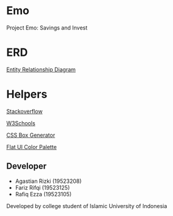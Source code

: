 # Emo
Project Emo: Savings and Invest
# ERD
[Entity Relationship Diagram](https://app.creately.com/diagram/PwMFeZiWOtY/view)
# Helpers
[Stackoverflow](http://stackoverflow.com/)

[W3Schools](http://w3schools.com/)

[CSS Box Generator](https://www.cssmatic.com/box-shadow)

[Flat UI Color Palette](https://flatuicolors.com/)
## Developer ##
  - Agastian Rizki (19523208)
  - Fariz Rifqi (19523125)
  - Rafiq Ezza (19523105)
  
  Developed by college student of Islamic University of Indonesia
